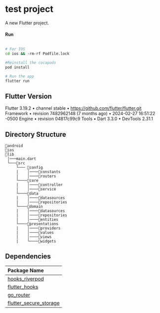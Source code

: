 # test project

A new Flutter project.

#### Run
```bash

# For IOS
cd ios && -rm-rf Podfile.lock

#Reinstall the cocapods
pod install

# Run the app
flutter run
```

## Flutter Version
Flutter 3.19.2 • channel stable • https://github.com/flutter/flutter.git
Framework • revision 7482962148 (7 months ago) • 2024-02-27 16:51:22 -0500
Engine • revision 04817c99c9
Tools • Dart 3.3.0 • DevTools 2.31.1

## Directory Structure
```
📂android
📂ios
📂lib
 │───main.dart  
 └───📂src
     └─── 📂config
     |    │────📂constants
     |    │────📂routers
     └────📂core
     |    │────📂controller
     |    │────📂service
     └────📂data
     |    │────📂datasources
     |    │────📂repositories
     └────📂domain
     |    │────📂datasources
     |    │────📂repositories
     |    │────📂entities
     └────📂presentations
     |    │────📂providers
     |    │────📂values
     |    │────📂views
     |    └────📂widgets

```

## Dependencies
Package Name        |
:-------------------------|
|[hooks_riverpod](https://pub.dev/packages/hooks_riverpod) 
|[flutter_hooks](https://pub.dev/packages/flutter_hooks)
|[go_router](https://pub.dev/packages/go_router)
|[flutter_secure_storage](https://pub.dev/packages/flutter_secure_storage)
<br/>
